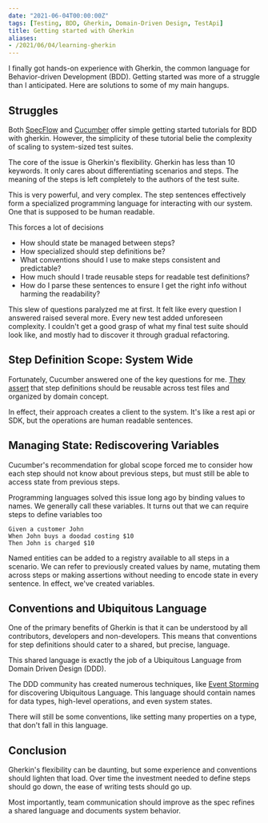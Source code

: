 ```yaml
---
date: "2021-06-04T00:00:00Z"
tags: [Testing, BDD, Gherkin, Domain-Driven Design, TestApi]
title: Getting started with Gherkin
aliases:
- /2021/06/04/learning-gherkin
---
```


I finally got hands-on experience with Gherkin, the common language for Behavior-driven Development (BDD). Getting started was more of a struggle than I anticipated. Here are solutions to some of my main hangups.
<!--more-->

## Struggles

Both [SpecFlow](https://specflow.org/) and [Cucumber](https://cucumber.io/docs/guides/10-minute-tutorial) offer simple getting started tutorials for BDD with gherkin.
However, the simplicity of these tutorial belie the complexity of scaling to system-sized test suites.

The core of the issue is Gherkin's flexibility. Gherkin has less than 10 keywords. It only cares about differentiating scenarios and steps. The meaning of the steps is left completely to the authors of the test suite.

This is very powerful, and very complex. The step sentences effectively form a specialized programming language for interacting with our system. One that is supposed to be human readable.

This forces a lot of decisions
- How should state be managed between steps?
- How specialized should step definitions be?
- What conventions should I use to make steps consistent and predictable?
- How much should I trade reusable steps for readable test definitions?
- How do I parse these sentences to ensure I get the right info without harming the readability?

This slew of questions paralyzed me at first. It felt like every question I answered raised several more. Every new test added unforeseen complexity. I couldn't get a good grasp of what my final test suite should look like, and mostly had to discover it through gradual refactoring.

## Step Definition Scope: System Wide

Fortunately, Cucumber answered one of the key questions for me. [They assert](https://cucumber.io/docs/guides/anti-patterns) that step definitions should be reusable across test files and organized by domain concept.

In effect, their approach creates a client to the system. It's like a rest api or SDK, but the operations are human readable sentences.

## Managing State: Rediscovering Variables

Cucumber's recommendation for global scope forced me to consider how each step should not know about previous steps, but must still be able to access state from previous steps.

Programming languages solved this issue long ago by binding values to names. We generally call these variables.
It turns out that we can require steps to define variables too

```gherkin
Given a customer John
When John buys a doodad costing $10
Then John is charged $10
```

Named entities can be added to a registry available to all steps in a scenario. We can refer to previously created values by name, mutating them across steps or making assertions without needing to encode state in every sentence. In effect, we've created variables.

## Conventions and Ubiquitous Language

One of the primary benefits of Gherkin is that it can be understood by all contributors, developers and non-developers. This means that conventions for step definitions should cater to a shared, but precise, language.

This shared language is exactly the job of a Ubiquitous Language from Domain Driven Design (DDD). 

The DDD community has created numerous techniques, like [Event Storming](https://www.eventstorming.com/) for discovering Ubiquitous Language. This language should contain names for data types, high-level operations, and even system states.

There will still be some conventions, like setting many properties on a type, that don't fall in this language.

## Conclusion

Gherkin's flexibility can be daunting, but some experience and conventions should lighten that load. Over time the investment needed to define steps should go down, the ease of writing tests should go up.

Most importantly, team communication should improve as the spec refines a shared language and documents system behavior.

